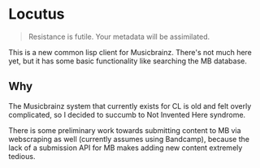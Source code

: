 # Locutus
> Resistance is futile. Your metadata will be assimilated. 

This is a new common
lisp client for Musicbrainz. There's not much here yet, but it has some basic
functionality like searching the MB database.

## Why

The Musicbrainz system that currently exists for CL is old and felt overly
complicated, so I decided to succumb to Not Invented Here syndrome.

There is some preliminary work towards submitting content to MB via webscraping
as well (currently assumes using Bandcamp), because the lack of a submission API
for MB makes adding new content extremely tedious.
